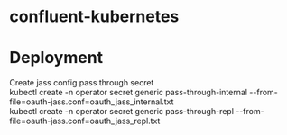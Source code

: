 # confluent-kubernetes

# Deployment
Create jass config pass through secret <br />
kubectl create -n operator secret generic pass-through-internal --from-file=oauth-jass.conf=oauth_jass_internal.txt <br />
kubectl create -n operator secret generic pass-through-repl --from-file=oauth-jass.conf=oauth_jass_repl.txt <br />
